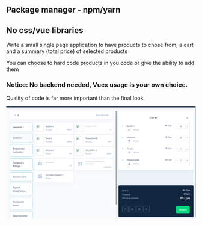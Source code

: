 ## Package manager - npm/yarn
## No css/vue libraries

Write a small single page application to have products to chose from, a cart and a summary (total price) of selected products

You can choose to hard code products in you code or give the ability to add them

### Notice: No backend needed, Vuex usage is your own choice.

Quality of code is far more important than the final look.

![alt text](https://raw.githubusercontent.com/diyor28/interview-task/main/example.png)
